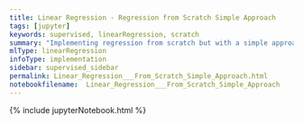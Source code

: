 ```yaml
---
title: Linear Regression - Regression from Scratch Simple Approach
tags: [jupyter]
keywords: supervised, linearRegression, scratch
summary: "Implementing regression from scratch but with a simple approach."
mlType: linearRegression
infoType: implementation
sidebar: supervised_sidebar
permalink: Linear_Regression___From_Scratch_Simple_Approach.html
notebookfilename:  Linear_Regression___From_Scratch_Simple_Approach
---
```


{% include jupyterNotebook.html %}